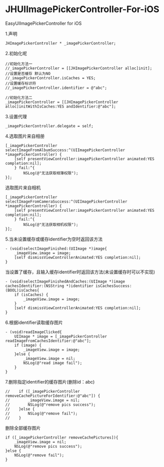 # JHUIImagePickerController-For-iOS
EasyUIImagePickerController for iOS

1.声明

`JHImagePickerController * _imagePickerController;`

2.初始化呢

    //初始化方法一
    //_imagePickerController = [[JHImagePickerController alloc]init];
    //设置是否缓存 默认为NO
    //_imagePickerController.isCaches = YES;
    //设置缓存标识符
    //_imagePickerController.identifier = @"abc";
    
    //初始化方法二
    _imagePickerController = [[JHImagePickerController alloc]initWithIsCaches:YES andIdentifier:@"abc"];
    
3.设置代理

`_imagePickerController.delegate = self;`

4.选取图片来自相册

    [_imagePickerController selectImageFromAlbumSuccess:^(UIImagePickerController *imagePickerController) {
        [self presentViewController:imagePickerController animated:YES completion:nil];
        } fail:^{
            NSLog(@"无法获取相簿权限");
    }];
    

选取图片来自相机

    [_imagePickerController selectImageFromCameraSuccess:^(UIImagePickerController *imagePickerController) {
        [self presentViewController:imagePickerController animated:YES completion:nil];
        } fail:^{
            NSLog(@"无法获取相机权限");
    }];

5.当未设置缓存或缓存identifier为空时返回该方法

    - (void)selectImageFinished:(UIImage *)image{
        _imageView.image = image;
        [self dismissViewControllerAnimated:YES completion:nil];
    }

当设置了缓存，且输入缓存identifier时返回该方法(未设置缓存时可以不实现)

    - (void)selectImageFinishedAndCaches:(UIImage *)image cachesIdentifier:(NSString *)identifier isCachesSuccess:(BOOL)isCaches{
        if (isCaches) {
            _imageView.image = image;
        }
        [self dismissViewControllerAnimated:YES completion:nil];
    }

6.根据identifier读取缓存图片

    - (void)readImageClicked{
        UIImage * image = [_imagePickerController readImageFromCachesIdentifier:@"abc"];
        if (image) {
            _imageView.image = image;
        }else {
            _imageView.image = nil;
            NSLog(@"read image fail");
        }
    }
    
7.删除指定identifier的缓存图片(删除id：abc)

    //    if ([_imagePickerController removeCachePictureForIdentifier:@"abc"]) {
    //        _imageView.image = nil;
    //        NSLog(@"remove pics success");
    //    }else {
    //        NSLog(@"remove fail");
    //    }

删除全部缓存图片

    if ([_imagePickerController removeCachePictures]){
        _imageView.image = nil;
        NSLog(@"remove pics success");
    }else {
        NSLog(@"remove fail");
    }





 